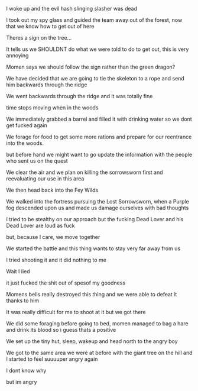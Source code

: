 I woke up and the evil hash slinging slasher was dead

I took out my spy glass and guided the team away out of the forest, now that we know how to get out of here

Theres a sign on the tree...

It tells us we SHOULDNT do what we were told to do to get out, this is very annoying

Momen says we should follow the sign rather than the green dragon?

We have decided that we are going to tie the skeleton to a rope and send him backwards through the ridge

We went backwards through the ridge and it was totally fine

time stops moving when in the woods

We immediately grabbed a barrel and filled it with drinking water so we dont get fucked again

We forage for food to get some more rations and prepare for our reentrance into the woods.

but before hand we might want to go update the information with the people who sent us on the quest

We clear the air and we plan on killing the sorrowsworn first and reevaluating our use in this area

We then head back into the Fey Wilds

We walked into the fortress pursuing the Lost Sorrowsworn, when a Purple fog descended upon us and made us damage ourselves with bad thoughts

I tried to be stealthy on our approach but the fucking Dead Lover and his Dead Lover are loud as fuck

but, because I care, we move together

We started the battle and this thing wants to stay very far away from us

I tried shooting it and it did nothing to me

Wait I lied

it just fucked the shit out of spesof my goodness

Momens bells really destroyed this thing and we were able to defeat it thanks to him

It was really difficult for me to shoot at it but we got there

We did some foraging before going to bed, momen managed to bag a hare and drink its blood so i guess thats a positive

We set up the tiny hut, sleep, wakeup and head north to the angry boy

We got to the same area we were at before with the giant tree on the hill and I started to feel suuuuper angry again

I dont know why

but im angry